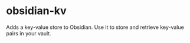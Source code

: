# obsidian-kv
Adds a key-value store to Obsidian. Use it to store and retrieve key-value pairs in your vault.
